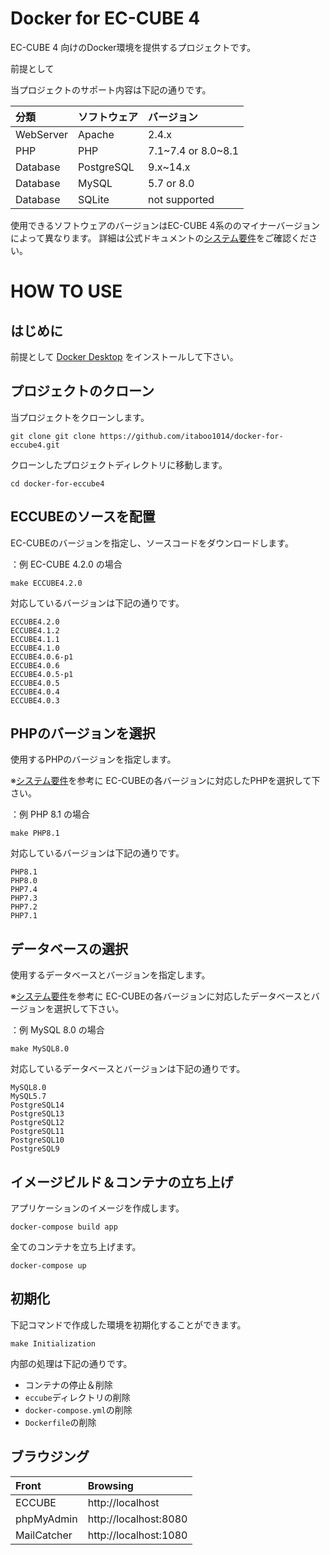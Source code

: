# Docker for EC-CUBE 4

EC-CUBE 4 向けのDocker環境を提供するプロジェクトです。

前提として

当プロジェクトのサポート内容は下記の通りです。

| 分類       | ソフトウェア | バージョン            |
|:----------|:-----------|:--------------------|
| WebServer | Apache     | 2.4.x               |
| PHP       | PHP        | 7.1~7.4 or 8.0~8.1  |
| Database  | PostgreSQL | 9.x~14.x            |
| Database  | MySQL      | 5.7 or 8.0          |
| Database  | SQLite     | not supported       |

使用できるソフトウェアのバージョンはEC-CUBE 4系ののマイナーバージョンによって異なります。
詳細は公式ドキュメントの[システム要件](https://doc4.ec-cube.net/quickstart/requirement)をご確認ください。


# HOW TO USE

## はじめに

前提として [Docker Desktop](https://www.docker.com/products/docker-desktop/) をインストールして下さい。

## プロジェクトのクローン

当プロジェクトをクローンします。

```
git clone git clone https://github.com/itaboo1014/docker-for-eccube4.git
```

クローンしたプロジェクトディレクトリに移動します。
```
cd docker-for-eccube4
```

## ECCUBEのソースを配置

EC-CUBEのバージョンを指定し、ソースコードをダウンロードします。

：例 EC-CUBE 4.2.0 の場合
```
make ECCUBE4.2.0
```
対応しているバージョンは下記の通りです。
```
ECCUBE4.2.0
ECCUBE4.1.2
ECCUBE4.1.1
ECCUBE4.1.0
ECCUBE4.0.6-p1
ECCUBE4.0.6
ECCUBE4.0.5-p1
ECCUBE4.0.5
ECCUBE4.0.4
ECCUBE4.0.3
```

## PHPのバージョンを選択

使用するPHPのバージョンを指定します。

※[システム要件](https://doc4.ec-cube.net/quickstart/requirement)を参考に
EC-CUBEの各バージョンに対応したPHPを選択して下さい。

：例 PHP 8.1 の場合
```
make PHP8.1
```
対応しているバージョンは下記の通りです。
```
PHP8.1
PHP8.0
PHP7.4
PHP7.3
PHP7.2
PHP7.1
```

## データベースの選択

使用するデータベースとバージョンを指定します。

※[システム要件](https://doc4.ec-cube.net/quickstart/requirement)を参考に
EC-CUBEの各バージョンに対応したデータベースとバージョンを選択して下さい。

：例 MySQL 8.0 の場合
```
make MySQL8.0
```
対応しているデータベースとバージョンは下記の通りです。
```
MySQL8.0
MySQL5.7
PostgreSQL14
PostgreSQL13
PostgreSQL12
PostgreSQL11
PostgreSQL10
PostgreSQL9
```

## イメージビルド＆コンテナの立ち上げ
アプリケーションのイメージを作成します。
```
docker-compose build app
```
全てのコンテナを立ち上げます。
```
docker-compose up
```

## 初期化

下記コマンドで作成した環境を初期化することができます。
```
make Initialization
```
内部の処理は下記の通りです。
- コンテナの停止＆削除
- `eccube`ディレクトリの削除
- `docker-compose.yml`の削除
- `Dockerfile`の削除

## ブラウジング

| Front       | Browsing              |
|:------------|:----------------------|
| ECCUBE      | http://localhost      |
| phpMyAdmin  | http://localhost:8080 |
| MailCatcher | http://localhost:1080 |